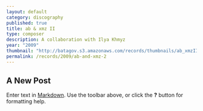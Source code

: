 ```yaml
---
layout: default
category: discography
published: true
title: ab & xmz II
type: composer
description: A collaboration with Ilya Khmyz
year: "2009"
thumbnail: "http://batagov.s3.amazonaws.com/records/thumbnails/ab_xmzII.jpg"
permalink: /records/2009/ab-and-xmz-2
---
```


## A New Post

Enter text in [Markdown](http://daringfireball.net/projects/markdown/). Use the toolbar above, or click the **?** button for formatting help.
